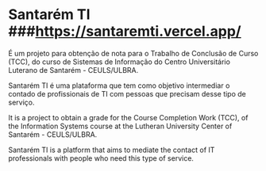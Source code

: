 # Santarém TI ###https://santaremti.vercel.app/
É um projeto para obtenção de nota para o Trabalho de Conclusão de Curso (TCC), do curso de Sistemas de Informação do Centro Universitário Luterano de Santarém - CEULS/ULBRA.

Santarém TI é uma plataforma que tem como objetivo intermediar o contado de profissionais de TI com pessoas que precisam desse tipo de serviço.

It is a project to obtain a grade for the Course Completion Work (TCC), of the Information Systems course at the Lutheran University Center of Santarém - CEULS/ULBRA.

Santarém TI is a platform that aims to mediate the contact of IT professionals with people who need this type of service.
